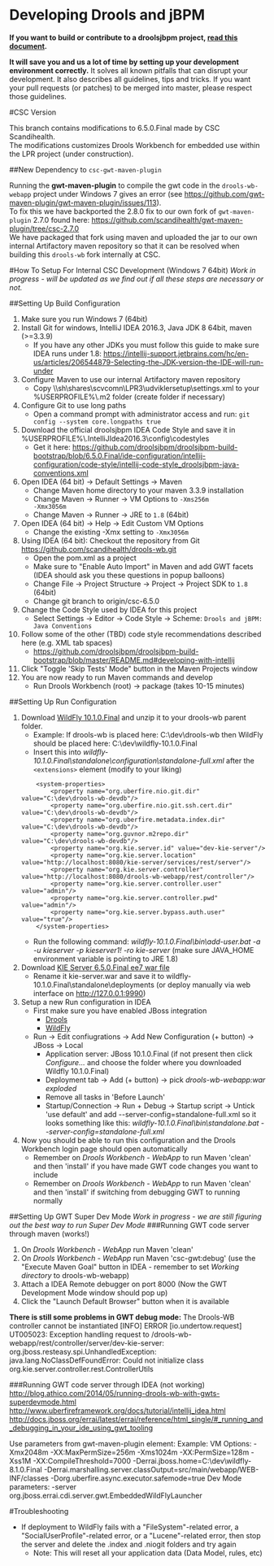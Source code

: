 Developing Drools and jBPM
==========================

**If you want to build or contribute to a droolsjbpm project, [read this document](https://github.com/droolsjbpm/droolsjbpm-build-bootstrap/blob/master/README.md).**

**It will save you and us a lot of time by setting up your development environment correctly.**
It solves all known pitfalls that can disrupt your development.
It also describes all guidelines, tips and tricks.
If you want your pull requests (or patches) to be merged into master, please respect those guidelines.

#CSC Version

This branch contains modifications to 6.5.0.Final made by CSC Scandihealth.<br>
The modifications customizes Drools Workbench for embedded use within the LPR project (under construction).
  
##New Dependency to <code>csc-gwt-maven-plugin</code>

Running the **gwt-maven-plugin** to compile the gwt code in the <code>drools-wb-webapp</code> project under Windows 7 gives an error (see https://github.com/gwt-maven-plugin/gwt-maven-plugin/issues/113).<br>
To fix this we have backported the 2.8.0 fix to our own fork of <code>gwt-maven-plugin</code> 2.7.0 found here: https://github.com/scandihealth/gwt-maven-plugin/tree/csc-2.7.0 <br>
We have packaged that fork using maven and uploaded the jar to our own internal Artifactory maven repository so that it can be resolved when building this <code>drools-wb</code> fork internally at CSC.

#How To Setup For Internal CSC Development (Windows 7 64bit)
_Work in progress - will be updated as we find out if all these steps are necessary or not._

##Setting Up Build Configuration
1. Make sure you run Windows 7 (64bit) 
2. Install Git for windows, IntelliJ IDEA 2016.3, Java JDK 8 64bit, maven (>=3.3.9)
    - If you have any other JDKs you must follow this guide to make sure IDEA runs under 1.8: https://intellij-support.jetbrains.com/hc/en-us/articles/206544879-Selecting-the-JDK-version-the-IDE-will-run-under 
3. Configure Maven to use our internal Artifactory maven repository
   - Copy \\\sh\shares\scvcomn\LPR3\udviklersetup\settings.xml to your %USERPROFILE%\\.m2 folder (create folder if necessary)
4. Configure Git to use long paths
   - Open a command prompt with administrator access and run: <code>git config --system core.longpaths true</code>
5. Download the official droolsjbpm IDEA Code Style and save it in %USERPROFILE%\\.IntelliJIdea2016.3\config\codestyles  
   - Get it here: https://github.com/droolsjbpm/droolsjbpm-build-bootstrap/blob/6.5.0.Final/ide-configuration/intellij-configuration/code-style/intellij-code-style_droolsjbpm-java-conventions.xml   
6. Open IDEA (64 bit) -> Default Settings -> Maven
   - Change Maven home directory to your maven 3.3.9 installation
   - Change Maven -> Runner -> VM Options to <code>-Xms256m -Xmx3056m</code>
   - Change Maven -> Runner -> JRE to <code>1.8</code> (64bit)
7. Open IDEA (64 bit) -> Help -> Edit Custom VM Options 
   - Change the existing -Xmx setting to <code>-Xmx3056m</code>    
8. Using IDEA (64 bit): Checkout the repository from Git https://github.com/scandihealth/drools-wb.git
   - Open the pom.xml as a project
   - Make sure to "Enable Auto Import" in Maven and add GWT facets (IDEA should ask you these questions in popup balloons)
   - Change File -> Project Structure -> Project -> Project SDK to <code>1.8</code> (64bit)
   - Change git branch to origin/csc-6.5.0
9. Change the Code Style used by IDEA for this project
   - Select Settings -> Editor -> Code Style -> Scheme: <code>Drools and jBPM: Java Conventions</code>
10. Follow some of the other (TBD) code style recommendations described here (e.g. XML tab spaces) 
    - https://github.com/droolsjbpm/droolsjbpm-build-bootstrap/blob/master/README.md#developing-with-intellij
11. Click "Toggle 'Skip Tests' Mode" button in the Maven Projects window
13. You are now ready to run Maven commands and develop
    - Run Drools Workbench (root) -> package (takes 10-15 minutes)
    
##Setting Up Run Configuration
1. Download [WildFly 10.1.0.Final](http://download.jboss.org/wildfly/10.1.0.Final/wildfly-10.1.0.Final.zip) and unzip it to your drools-wb parent folder. 
    - Example: If drools-wb is placed here: C:\dev\drools-wb then WildFly should be placed here: C:\dev\wildfly-10.1.0.Final
    - Insert this into _wildfly-10.1.0.Final\standalone\configuration\standalone-full.xml_ after the `<extensions>` element
    (modify to your liking)
    ```
        <system-properties>
            <property name="org.uberfire.nio.git.dir" value="C:\dev\drools-wb-devdb"/>
            <property name="org.uberfire.nio.git.ssh.cert.dir" value="C:\dev\drools-wb-devdb"/>
            <property name="org.uberfire.metadata.index.dir" value="C:\dev\drools-wb-devdb"/>
            <property name="org.guvnor.m2repo.dir" value="C:\dev\drools-wb-devdb"/>
            <property name="org.kie.server.id" value="dev-kie-server"/>
            <property name="org.kie.server.location" value="http://localhost:8080/kie-server/services/rest/server"/>
            <property name="org.kie.server.controller" value="http://localhost:8080/drools-wb-webapp/rest/controller"/>
            <property name="org.kie.server.controller.user" value="admin"/>
            <property name="org.kie.server.controller.pwd" value="admin"/>
            <property name="org.kie.server.bypass.auth.user" value="true"/>
        </system-properties>
    ```
    - Run the following command: _wildfly-10.1.0.Final\bin\add-user.bat -a -u kieserver -p kieserver1! -ro kie-server_ (make sure JAVA_HOME environment variable is pointing to JRE 1.8)
2. Download [KIE Server 6.5.0.Final ee7 war file](http://repo1.maven.org/maven2/org/kie/server/kie-server/6.5.0.Final/kie-server-6.5.0.Final-ee7.war)
    - Rename it kie-server.war and save it to wildfly-10.1.0.Final\standalone\deployments (or deploy manually via web interface on http://127.0.0.1:9990)
3. Setup a new Run configuration in IDEA
    - First make sure you have enabled JBoss integration
        - [Drools](https://confluence.jetbrains.com/display/IntelliJIDEA/Getting+Started+with+JBoss+Technologies+in+IntelliJ+IDEA#GettingStartedwithJBossTechnologiesinIntelliJIDEA-DroolsExpert)
        - [WildFly](https://confluence.jetbrains.com/display/IntelliJIDEA/Getting+Started+with+JBoss+Technologies+in+IntelliJ+IDEA#GettingStartedwithJBossTechnologiesinIntelliJIDEA-JBossEAPandWildFly)
    - Run -> Edit confiugrations -> Add New Configuration (+ button) -> JBoss -> Local
        - Application server: JBoss 10.1.0.Final (if not present then click _Configure..._ and choose the folder where you downloaded Wildfly 10.1.0.Final)
        - Deployment tab -> Add (+ button) -> pick _drools-wb-webapp:war exploded_
        - Remove all tasks in 'Before Launch'
        - Startup/Connection -> Run + Debug -> Startup script -> Untick 'use default' and add --server-config=standalone-full.xml so it looks something like this: _wildfly-10.1.0.Final\bin\standalone.bat --server-config=standalone-full.xml_
4. Now you should be able to run this configuration and the Drools Workbench login page should open automatically
    - Remember on _Drools Workbench - WebApp_ to run Maven 'clean' and then 'install' if you have made GWT code changes you want to include
    - Remember on _Drools Workbench - WebApp_ to run Maven 'clean' and then 'install' if switching from debugging GWT to running normally

##Setting Up GWT Super Dev Mode
_Work in progress - we are still figuring out the best way to run Super Dev Mode_
###Running GWT code server through maven (works!) 
1. On _Drools Workbench - WebApp_ run Maven 'clean'
2. On _Drools Workbench - WebApp_ run Maven 'csc-gwt:debug' (use the "Execute Maven Goal" button in IDEA - remember to set _Working directory_ to drools-wb-webapp)
3. Attach a IDEA Remote debugger on port 8000 (Now the GWT Development Mode window should pop up)
4. Click the "Launch Default Browser" button when it is available

**There is still some problems in GWT debug mode:**
The Drools-WB controller cannot be instantiated
[INFO] ERROR [io.undertow.request] UT005023: Exception handling request to /drools-wb-webapp/rest/controller/server/dev-kie-server: org.jboss.resteasy.spi.UnhandledException: java.lang.NoClassDefFoundError: Could not initialize class org.kie.server.controller.rest.ControllerUtils

###Running GWT code server through IDEA (not working) 
http://blog.athico.com/2014/05/running-drools-wb-with-gwts-superdevmode.html
http://www.uberfireframework.org/docs/tutorial/intellij_idea.html
http://docs.jboss.org/errai/latest/errai/reference/html_single/#_running_and_debugging_in_your_ide_using_gwt_tooling

Use parameters from gwt-maven-plugin <extraJvmArgs> element:
Example:
VM Options: -Xmx2048m -XX:MaxPermSize=256m -Xms1024m -XX:PermSize=128m -Xss1M -XX:CompileThreshold=7000 -Derrai.jboss.home=C:\dev\wildfly-8.1.0.Final -Derrai.marshalling.server.classOutput=src/main/webapp/WEB-INF/classes -Dorg.uberfire.async.executor.safemode=true
Dev Mode parameters: -server org.jboss.errai.cdi.server.gwt.EmbeddedWildFlyLauncher

#Troubleshooting
- If deployment to WildFly fails with a "FileSystem"-related error, a "SocialUserProfile"-related error, or a "Lucene"-related error, then stop the server and delete the .index and .niogit folders and try again
  - Note: This will reset all your application data (Data Model, rules, etc)